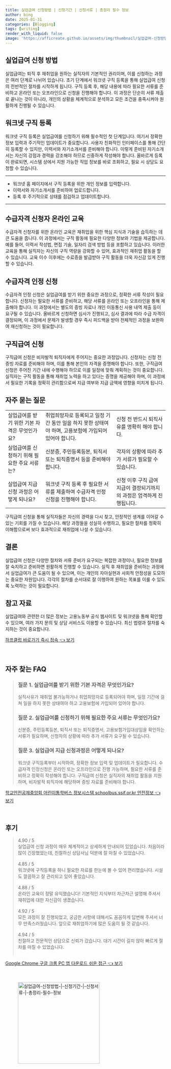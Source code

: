 ```yaml
---
title: 실업급여 신청방법 | 신청기간 | 신청서류 | 총정리 필수 정보
author: bing
date: 2025-01-31
categories: [Blogging]
tags: [writing]
render_with_liquid: false
image: 'https://afficreate.github.io/assets/img/thumbnail/실업급여-신청방법-|-신청기간-|-신청서류-|-총정리-필수-정보.webp'
---
```



<h2 id='실업급여_신청_방법'>실업급여 신청 방법</h2>

<p>실업급여는 퇴직 후 재취업을 원하는 실직자의 기본적인 권리이며, 이를 신청하는 과정은 여러 단계로 나뉘어 있습니다. 초기 단계에서 워크넷 구직 등록을 통해 실업급여 신청의 전반적인 절차를 시작하게 됩니다. 구직 등록 후, 해당 내용에 따라 필요한 서류를 준비하고 온라인 또는 오프라인으로 신청을 진행해야 합니다. 이 과정은 단순히 서류 제출로 끝나는 것이 아니라, 개인의 상황을 체계적으로 분석하고 모든 조건을 충족시켜야 원활하게 진행될 수 있습니다.</p>

<h2 id='워크넷_구직등록'>워크넷 구직 등록</h2>

<p>워크넷 구직 등록은 실업급여를 신청하기 위해 필수적인 첫 단계입니다. 여기서 정확한 정보 입력과 주기적인 업데이트가 중요합니다. 사용자 친화적인 인터페이스를 통해 간단히 등록할 수 있지만, 이력서와 자기소개서를 준비해야 합니다. 이렇게 준비된 자기소개서는 자신의 강점과 경력을 강조해야 하므로 신중하게 작성해야 합니다. 올바르게 등록이 완료되면, 시스템 상에서 지원 가능한 직업 정보를 바로 조회하고, 필요 시 상담도 요청할 수 있습니다.</p>

<hr />

<ul>
    <li>워크넷 홈 페이지에서 구직 등록을 위한 개인 정보를 입력합니다.</li>
    <li>이력서와 자기소개서를 준비하여 업로드합니다.</li>
    <li>등록 후 주기적으로 상태를 점검하고 업데이트합니다.</li>
</ul>

<hr />

<h2 id='수급자격_신청자_온라인_교육'>수급자격 신청자 온라인 교육</h2>

<p>수급자격 신청자를 위한 온라인 교육은 재취업을 위한 핵심 지식과 기술을 습득하는 데 큰 도움을 줍니다. 이 과정에서는 구직 활동에 필요한 다양한 정보와 기법을 제공합니다. 예를 들어, 이력서 작성법, 면접 기술, 일자리 검색 방법 등을 포함하고 있습니다. 이러한 교육을 통해 실직자는 자신의 구직 역량을 강화할 수 있어, 효과적인 재취업 활동을 할 수 있습니다. 교육 이수 이후에는 수료증을 발급받아 구직 활동을 더욱 자신감 있게 진행할 수 있습니다.</p>

<h2 id='수급자격_인정신청'>수급자격 인정 신청</h2>

<p>수급자격 인정 신청은 실업급여를 받기 위한 중요한 과정으로, 정확한 서류 작성이 필요합니다. 신청자는 필요한 서류를 준비하고, 해당 서류를 온라인 또는 오프라인을 통해 제출해야 합니다. 이 과정에서는 별도의 증빙 자료나 개인 이동통신 사용 내역 제출 등이 요구될 수 있습니다. 올바르게 신청하면 심사가 진행되고, 심사 결과에 따라 수급 자격이 결정되며, 이 과정에서 문제가 발생할 경우 즉시 피드백을 받아 전체적인 과정을 보완하여 재신청하는 것이 필요합니다.</p>

<h2 id='구직급여_신청'>구직급여 신청</h2>

<p>구직급여 신청은 비자발적 퇴직자에게 주어지는 중요한 과정입니다. 신청자는 신청 전 증빙 자료를 준비해야 하며, 이를 통해 본인의 자격을 증명해야 합니다. 또한, 구직급여 신청은 주어진 기간 내에 수행해야 하므로 이를 일정에 맞춰 계획하는 것이 중요합니다. 실직자는 구직 활동을 통해 재취업 노력을 하고 있다는 증명을 제공해야 하며, 이 과정에서 필요한 기록을 정확히 관리함으로써 지급 여부와 지급 금액에 영향을 미치게 됩니다.</p>

<h2 id='자주_묻는_질문'>자주 묻는 질문</h2>

<table>
    <tr>
        <td>실업급여를 받기 위한 기본 자격은 무엇인가요?</td>
        <td>취업희망자로 등록되고 일정 기간 동안 일을 하지 못한 상태여야 하며, 고용보험에 가입되어 있어야 합니다.</td>
        <td>신청 전 반드시 퇴직사유를 명확히 해야 합니다.</td>
    </tr>
    <tr>
        <td>실업급여를 신청하기 위해 필요한 주요 서류는?</td>
        <td>신분증, 주민등록등본, 퇴직서 또는 퇴직증명서 등을 준비해야 합니다.</td>
        <td>각자의 상황에 따라 추가 서류가 필요할 수 있습니다.</td>
    </tr>
    <tr>
        <td>실업급여 지급 신청 과정은 어떻게 되나요?</td>
        <td>워크넷 구직 등록 후 필요한 서류를 제출하여 수급자격 인정 신청을 진행해야 합니다.</td>
        <td>신청 이후 구직 급여 지급이 결정되기까지의 과정은 엄격하게 진행됩니다.</td>
    </tr>
</table>

<p>구직급여 신청을 통해 실직자들은 자신의 경력을 다시 찾고, 안정적인 생계를 이어갈 수 있는 기회를 가질 수 있습니다. 해당 과정들을 성실히 수행하고, 필요한 절차를 정확히 이해함으로써 보다 효과적으로 재취업에 나설 수 있습니다.</p>

<h2 id='결론'>결론</h2>

<p>실업급여 신청은 다양한 절차와 서류 준비가 요구되는 복잡한 과정이나, 필요한 정보를 잘 숙지하고 준비하면 원활하게 진행할 수 있습니다. 실직 후 재취업을 준비하는 과정에서 실업급여가 큰 도움이 될 수 있으며, 이는 개인의 자아실현과 사회적 안정성을 도모하는 중요한 자원입니다. 각각의 절차를 순서대로 잘 이행하여 원하는 목표를 이룰 수 있도록 노력하는 것이 필요합니다.</p>

<h2 id='참고자료'>참고 자료</h2>

<p>실업급여와 관련한 더 많은 정보는 고용노동부 공식 웹사이트 및 워크넷을 통해 확인할 수 있으며, 여러 가지 문의 및 상담 서비스도 이용할 수 있습니다. 최신 법령과 절차를 숙지하는 것이 중요합니다.</p>


<p><a class="click-button" title="하프클럽 바로가기 즉시 접속" href="https://afficreate.github.io/posts/%ED%95%98%ED%94%84%ED%81%B4%EB%9F%BD-%EB%B0%94%EB%A1%9C%EA%B0%80%EA%B8%B0-%EC%A6%89%EC%8B%9C-%EC%A0%91%EC%86%8D/" rel="dofollow">하프클럽 바로가기 즉시 접속 👈 보기</a></p><br>
<h2 id='자주_찾는_FAQ'>자주 찾는 FAQ</h2>
<div itemscope="" itemtype="https://schema.org/FAQPage">
<blockquote>
<div itemscope="" itemprop="mainEntity" itemtype="https://schema.org/Question">
<h3 itemprop="name">질문 1. 실업급여를 받기 위한 기본 자격은 무엇인가요?</h3>
<div itemscope="" itemprop="acceptedAnswer" itemtype="https://schema.org/Answer">
<span itemprop="text">
<p>실직사유가 재취업 불가능하거나 취업희망자로 등록되어야 하며, 일정 기간에 걸쳐 일을 하지 못한 상태여야 하고 고용보험에 가입되어 있어야 합니다.</p>
</span>
</div>
</div>
<div itemscope="" itemprop="mainEntity" itemtype="https://schema.org/Question">
<h3 itemprop="name">질문 2. 실업급여를 신청하기 위해 필요한 주요 서류는 무엇인가요?</h3>
<div itemscope="" itemprop="acceptedAnswer" itemtype="https://schema.org/Answer">
<span itemprop="text">
<p>신분증, 주민등록등본, 퇴직서 또는 퇴직증명서, 고용보험가입대상임을 확인하는 서류가 필요하며, 신청자의 상황에 따라 추가 서류가 요구될 수 있습니다.</p>
</span>
</div>
</div>
<div itemscope="" itemprop="mainEntity" itemtype="https://schema.org/Question">
<h3 itemprop="name">질문 3. 실업급여 지급 신청과정은 어떻게 되나요?</h3>
<div itemscope="" itemprop="acceptedAnswer" itemtype="https://schema.org/Answer">
<span itemprop="text">
<p>워크넷 구직등록부터 시작하여, 정확한 정보 입력 및 업데이트가 필요합니다. 수급자격 인정신청은 온라인 또는 오프라인으로 진행 가능하며, 필요한 서류를 준비하고 정확히 작성해야 합니다. 구직급여 신청은 실직자의 재취업 활동을 지원하며, 비자발적 퇴직자에 해당하며 증빙 자료를 준비해야 합니다.</p>
</span>
</div>
</div>
</blockquote>
</div>
<p><a class="click-button" title="학교안전공제중앙회 어린이통학버스 정보시스템 schoolbus.ssif.or.kr 안전정보" href="https://afficreate.github.io/posts/%ED%95%99%EA%B5%90%EC%95%88%EC%A0%84%EA%B3%B5%EC%A0%9C%EC%A4%91%EC%95%99%ED%9A%8C-%EC%96%B4%EB%A6%B0%EC%9D%B4%ED%86%B5%ED%95%99%EB%B2%84%EC%8A%A4-%EC%A0%95%EB%B3%B4%EC%8B%9C%EC%8A%A4%ED%85%9C-schoolbus.ssif.or.kr-%EC%95%88%EC%A0%84%EC%A0%95%EB%B3%B4/" rel="dofollow">학교안전공제중앙회 어린이통학버스 정보시스템 schoolbus.ssif.or.kr 안전정보 👈 보기</a></p><br>
<h2 id='후기'>후기</h2>
<div itemscope itemtype="https://schema.org/Product">
  <blockquote>
  <div itemprop="review" itemscope itemtype="https://schema.org/Review">
      <div itemprop="reviewRating" itemscope itemtype="https://schema.org/Rating"> <span itemprop="ratingValue">4.90</span> / <span itemprop="bestRating">5</span> </div>
      <span itemprop="reviewBody">실업급여 신청 과정이 매우 체계적이고 상세하게 안내되어 있었습니다. 처음이라 많이 긴장했었는데, 친절하신 상담사님 덕분에 잘 마칠 수 있었습니다.</span>
  </div>
  <br>
  <div itemprop="review" itemscope itemtype="https://schema.org/Review">
      <div itemprop="reviewRating" itemscope itemtype="https://schema.org/Rating"> <span itemprop="ratingValue">4.85</span> / <span itemprop="bestRating">5</span> </div>
      <span itemprop="reviewBody">워크넷에 구직등록을 하니 필요한 자료를 한눈에 볼 수 있어 편리했습니다. 시설도 깔끔하고 잘 관리되고 있어 좋았습니다.</span>
  </div>
  <br>
  <div itemprop="review" itemscope itemtype="https://schema.org/Review">
      <div itemprop="reviewRating" itemscope itemtype="https://schema.org/Rating"> <span itemprop="ratingValue">4.88</span> / <span itemprop="bestRating">5</span> </div>
      <span itemprop="reviewBody">온라인 교육이 정말 유익했습니다! 기본적인 지식부터 차근차근 설명해 주셔서 재취업에 대한 자신감이 생겼습니다.</span>
  </div>
  <br>
  <div itemprop="review" itemscope itemtype="https://schema.org/Review">
      <div itemprop="reviewRating" itemscope itemtype="https://schema.org/Rating"> <span itemprop="ratingValue">4.92</span> / <span itemprop="bestRating">5</span> </div>
      <span itemprop="reviewBody">모든 과정이 잘 진행되었고, 궁금한 사항에 대해서도 꼼꼼하게 답변해 주셔서 너무 만족스러웠습니다. 앞으로 재취업하기에 많은 도움이 될 것 같습니다.</span>
  </div>
  <br>
  <div itemprop="review" itemscope itemtype="https://schema.org/Review">
      <div itemprop="reviewRating" itemscope itemtype="https://schema.org/Rating"> <span itemprop="ratingValue">4.94</span> / <span itemprop="bestRating">5</span> </div>
      <span itemprop="reviewBody">친절하고 전문적인 상담으로 신뢰가 갔습니다. 대기 시간이 길지 않아 빠르게 절차를 마칠 수 있었습니다.</span>
  </div>
  <br>
  </blockquote>
</div>
<p><a class="click-button" title="Google Chrome 구글 크롬 PC 앱 다운로드 쉬운 접근" href="https://afficreate.github.io/posts/Google-Chrome-%EA%B5%AC%EA%B8%80-%ED%81%AC%EB%A1%AC-PC-%EC%95%B1-%EB%8B%A4%EC%9A%B4%EB%A1%9C%EB%93%9C-%EC%89%AC%EC%9A%B4-%EC%A0%91%EA%B7%BC/" rel="dofollow">Google Chrome 구글 크롬 PC 앱 다운로드 쉬운 접근 👈 보기</a></p><br>
<figure class="image"><img src="https://afficreate.github.io/assets/img/thumbnail/실업급여-신청방법-|-신청기간-|-신청서류-|-총정리-필수-정보.webp" alt="실업급여-신청방법-|-신청기간-|-신청서류-|-총정리-필수-정보" width="256" height="256"></figure>